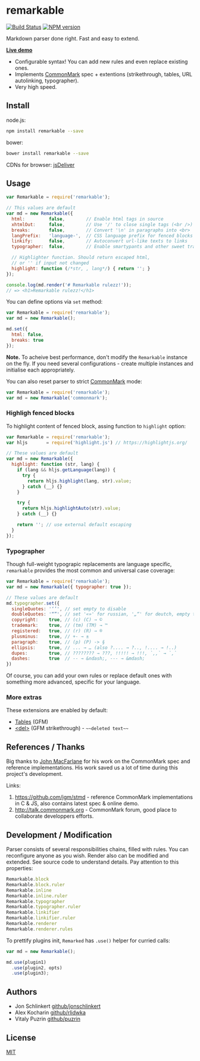 remarkable
==========

[![Build Status](https://travis-ci.org/jonschlinkert/remarkable.svg?branch=master)](https://travis-ci.org/jonschlinkert/remarkable)
[![NPM version](https://img.shields.io/npm/v/remarkable.svg)](https://www.npmjs.org/package/remarkable)

Markdown parser done right. Fast and easy to extend.

__[Live demo](http://jonschlinkert.github.io/remarkable/demo/)__

- Configurable syntax! You can add new rules and even replace existing ones.
- Implements [CommonMark](http://commonmark.org/) spec + extentions
  (strikethrough, tables, URL autolinking, typographer).
- Very high speed.


## Install

node.js:

```bash
npm install remarkable --save
```

bower:

```bash
bower install remarkable --save
```

CDNs for browser: [jsDeliver](http://www.jsdelivr.com/#!remarkable "jsDelivr CDN")


## Usage

```js
var Remarkable = require('remarkable');

// This values are default
var md = new Remarkable({
  html:         false,        // Enable html tags in source
  xhtmlOut:     false,        // Use '/' to close single tags (<br />)
  breaks:       false,        // Convert '\n' in paragraphs into <br>
  langPrefix:   'language-',  // CSS language prefix for fenced blocks
  linkify:      false,        // Autoconvert url-like texts to links
  typographer:  false,        // Enable smartypants and other sweet transforms

  // Highlighter function. Should return escaped html,
  // or '' if input not changed
  highlight: function (/*str, , lang*/) { return ''; }
});

console.log(md.render('# Remarkable rulezz!'));
// => <h1>Remarkable rulezz!</h1>
```

You can define options via `set` method:

```js
var Remarkable = require('remarkable');
var md = new Remarkable();

md.set({
  html: false,
  breaks: true
});
```

__Note.__ To acheive best performance, don't modify the `Remarkable` instance on
the fly. If you need several configurations - create multiple instances and
initialise each appropriately.

You can also reset parser to strict [CommonMark](http://commonmark.org/) mode:

```js
var Remarkable = require('remarkable');
var md = new Remarkable('commonmark');
```

### Highligh fenced blocks

To highlight content of fenced block, assing function to `highlight` option:

```js
var Remarkable = require('remarkable');
var hljs       = require('highlight.js') // https://highlightjs.org/

// These values are default
var md = new Remarkable({
  highlight: function (str, lang) {
    if (lang && hljs.getLanguage(lang)) {
      try {
        return hljs.highlight(lang, str).value;
      } catch (__) {}
    }

    try {
      return hljs.highlightAuto(str).value;
    } catch (__) {}

    return ''; // use external default escaping
  }
});
```

### Typographer

Though full-weight typograpic replacements are language specific, `remarkable`
provides the most common and universal case coverage:

```js
var Remarkable = require('remarkable');
var md = new Remarkable({ typographer: true });

// These values are default
md.typographer.set({
  singleQuotes: '‘’', // set empty to disable
  doubleQuotes: '“”', // set '«»' for russian, '„“' for deutch, empty to disable
  copyright:    true, // (c) (C) → ©
  trademark:    true, // (tm) (TM) → ™
  registered:   true, // (r) (R) → ®
  plusminus:    true, // +- → ±
  paragraph:    true, // (p) (P) -> §
  ellipsis:     true, // ... → … (also ?.... → ?.., !.... → !..)
  dupes:        true, // ???????? → ???, !!!!! → !!!, `,,` → `,`
  dashes:       true  // -- → &ndash;, --- → &mdash;
})
```

Of course, you can add your own rules or replace default ones with something
more advanced, specific for your language.

### More extras

These extensions are enabled by default:

- [Tables](https://help.github.com/articles/github-flavored-markdown/#tables) (GFM)
- [\<del>](https://help.github.com/articles/github-flavored-markdown/#strikethrough) (GFM strikethrough) - `~~deleted text~~`


## References / Thanks

Big thanks to [John MacFarlane](https://github.com/jgm) for his work on the
CommonMark spec and reference implementations. His work saved us a lot of time
during this project's development.

Links:

1. https://github.com/jgm/stmd - reference CommonMark implementations in C & JS,
   also contains latest spec & online demo.
2. http://talk.commonmark.org - CommonMark forum, good place to collaborate
   developpers efforts.


## Development / Modification

Parser consists of several responsibilities chains, filled with rules. You can
reconfigure anyone as you wish. Render also can be modified and extended. See
source code to understand details. Pay attention to this properties:

```js
Remarkable.block
Remarkable.block.ruler
Remarkable.inline
Remarkable.inline.ruler
Remarkable.typographer
Remarkable.typographer.ruler
Remarkable.linkifier
Remarkable.linkifier.ruler
Remarkable.renderer
Remarkable.renderer.rules
```

To prettify plugins init, `Remarked` has `.use()` helper for curried calls:

```js
var md = new Remarkable();

md.use(plugin1)
  .use(plugin2, opts)
  .use(plugin3);
```

## Authors

- Jon Schlinkert [github/jonschlinkert](https://github.com/jonschlinkert)
- Alex Kocharin [github/rlidwka](https://github.com/rlidwka)
- Vitaly Puzrin [github/puzrin](https://github.com/puzrin)


## License

[MIT](https://github.com/jonschlinkert/remarkable/blob/master/LICENSE)
